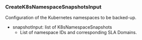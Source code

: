 ### CreateK8sNamespaceSnapshotsInput
Configuration of the Kubernetes namespaces to be backed-up.

- snapshotInput: list of K8sNamespaceSnapshots
  - List of namespace IDs and corresponding SLA Domains.

